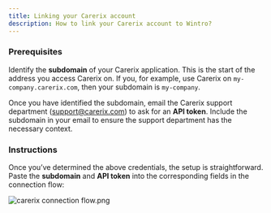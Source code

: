 ```yaml
---
title: Linking your Carerix account
description: How to link your Carerix account to Wintro?
---
```


### Prerequisites

Identify the **subdomain** of your Carerix application. This is the start of the address you access Carerix on. If you, for example, use Carerix on `my-company.carerix.com`, then your subdomain is `my-company`.

Once you have identified the subdomain, email the Carerix support department ([support@carerix.com](mailto:support@carerix.com)) to ask for an **API token**. Include the subdomain in your email to ensure the support department has the necessary context.

### Instructions

Once you’ve determined the above credentials, the setup is straightforward. Paste the **subdomain** and **API token** into the corresponding fields in the connection flow:

![carerix connection flow.png](https://help.kombo.dev/hc/article_attachments/22346545843729)